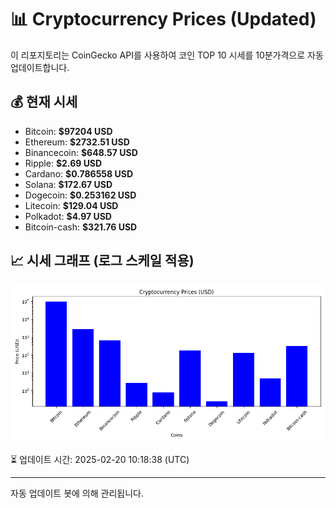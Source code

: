 
# 📊 Cryptocurrency Prices (Updated)

이 리포지토리는 CoinGecko API를 사용하여 코인 TOP 10 시세를 10분가격으로 자동 업데이트합니다.

## 💰 현재 시세
- Bitcoin: **$97204 USD**
- Ethereum: **$2732.51 USD**
- Binancecoin: **$648.57 USD**
- Ripple: **$2.69 USD**
- Cardano: **$0.786558 USD**
- Solana: **$172.67 USD**
- Dogecoin: **$0.253162 USD**
- Litecoin: **$129.04 USD**
- Polkadot: **$4.97 USD**
- Bitcoin-cash: **$321.76 USD**

## 📈 시세 그래프 (로그 스케일 적용)
![Crypto Prices](crypto_prices.png)

⏳ 업데이트 시간: 2025-02-20 10:18:38 (UTC)

---
자동 업데이트 봇에 의해 관리됩니다.
